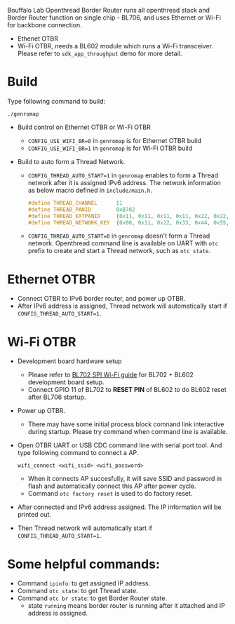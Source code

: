 
Bouffalo Lab Openthread Border Router runs all openthread stack and Border Router function on single chip - BL706, and uses Ethernet or Wi-Fi for backbone connection.

- Ethenet OTBR
- Wi-Fi OTBR, needs a BL602 module which runs a Wi-Fi transceiver. Please refer to `sdk_app_throughput` demo for more detail.

# Build

Type following command to build:

```shell
./genromap
```

- Build control on Ethernet OTBR or Wi-Fi OTBR
  - `CONFIG_USE_WIFI_BR=0` in `genromap` is for Ethernet OTBR build
  - `CONFIG_USE_WIFI_BR=1` in `genromap` is for Wi-Fi OTBR build

- Build to auto form a Thread Network.
  - `CONFIG_THREAD_AUTO_START=1` in `genromap` enables to form a Thread network after it is assigned IPv6 address. 
    The network information as below macro defined in `include/main.h`. 
    ```c
    #define THREAD_CHANNEL      11
    #define THREAD_PANID        0xB702
    #define THREAD_EXTPANID     {0x11, 0x11, 0x11, 0x11, 0x22, 0x22, 0x22, 0x22}
    #define THREAD_NETWORK_KEY  {0x00, 0x11, 0x22, 0x33, 0x44, 0x55, 0x66, 0x77, 0x88, 0x99, 0xaa, 0xbb, 0xcc, 0xdd, 0xee, 0xff}
    ```
  - `CONFIG_THREAD_AUTO_START=0` in `genromap` doesn't form a Thread network. 
    Openthread command line is available on UART with `otc ` prefix to create and start a Thread network, such as `otc state`. 

# Ethernet OTBR

  - Connect OTBR to IPv6 border router, and power up OTBR.
  - After IPv6 address is assigned, Thread network will automatically start if `CONFIG_THREAD_AUTO_START=1`.

# Wi-Fi OTBR

  - Development board hardware setup
    - Please refer to [BL702 SPI Wi-Fi guide](../sdk_app_throughput/bl702_master/ReadMe.md) for BL702 + BL602 development board setup.
    - Connect GPIO 11 of BL702 to **RESET PIN** of BL602 to do BL602 reset after BL706 startup.

  - Power up OTBR.
    - There may have some initial process block comnand link interactive during startup. Please try command when command line is available.

  - Open OTBR UART or USB CDC command line with serial port tool. And type following command to connect a AP.
    ```shell
    wifi_connect <wifi_ssid> <wifi_password>
    ```
    - When it connects AP succesfully, it will save SSID and password in flash and automatically connect this AP after power cycle.
    - Command `otc factory reset` is used to do factory reset.

  - After connected and IPv6 address assigned. The IP information will be printed out.

  - Then Thread network will automatically start if `CONFIG_THREAD_AUTO_START=1`. 
  
# Some helpful commands:
  - Command `ipinfo`: to get assigned IP address.
  - Command `otc state`: to get Thread state. 
  - Command `otc br state`: to get Border Router state. 
    - state `running` means border router is running after it attached and IP address is assigned.